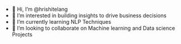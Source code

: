 - 👋 Hi, I’m @hrishitelang
- 👀 I’m interested in building insights to drive business decisions
- 🌱 I’m currently learning NLP Techniques
- 💞️ I’m looking to collaborate on Machine learning and Data science Projects
